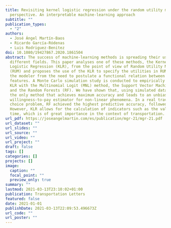 ```yaml
---
title: Revisiting kernel logistic regression under the random utility models
  perspective. An interpretable machine-learning approach
subtitle: ""
publication_types:
  - "2"
authors:
  - José Ángel Martín-Baos
  - Ricardo García-Ródenas
  - Luis Rodriguez-Benitez
doi: 10.1080/19427867.2020.1861504
abstract: The success of machine-learning methods is spreading their use to many
  different fields. This paper analyses one of these methods, the Kernel
  Logistic Regression (KLR), from the point of view of Random Utility Model
  (RUM) and proposes the use of the KLR to specify the utilities in RUM, freeing
  the modeler from the need to postulate a functional relation between the
  features. A Monte Carlo simulation study is conducted to empirically compare
  KLR with the Multinomial Logit (MNL) method, the Support Vector Machine (SVM)
  and the Random Forests (RF). We have shown that, using simulated data, KLR is
  the only method that achieves maximum accuracy and leads to an unbiased
  willingness-to-pay estimator for non-linear phenomena. In a real travel mode
  choice problem, RF achieved the highest predictive accuracy, followed by KLR.
  However, KLR allows for the calculation of indicators such as the value of
  time, which is of great importance in the context of transportation. 
url_pdf: https://joseangelmartin.com/es/publication/mgr-21/mgr-21.pdf
url_dataset: ""
url_slides: ""
url_source: ""
url_video: ""
url_project: ""
draft: false
tags: []
categories: []
projects: []
image:
  caption: ""
  focal_point: ""
  preview_only: true
summary: ""
lastmod: 2021-03-13T23:10:02+01:00
publication: Transportation Letters
featured: false
date: 2021-01-01
publishDate: 2021-03-13T22:09:53.496673Z
url_code: ""
url_poster: ""
---
```

